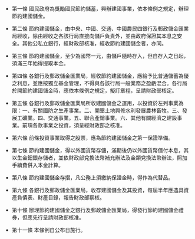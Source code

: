 * 第一條 國民政府為獎勵國民節約儲蓄，興辦建國事業，依本條例之規定，辦理節約建國儲金。

* 第二條 節約建國儲金，由中央、中國、交通、中國農民四銀行及郵政儲金匯業局經收，除由經收之各該行局直接向儲戶負責外，並由政府保證其本息之安全。其他公私立銀行，經財政部核准，經收節約建國儲金者，亦同。

* 第三條 節約建國儲金，至少為國幣一元，由儲戶隨時存入，但自存入之日起，須滿三年始得提取本金。

* 第四條 各銀行及郵政儲金匯業局，經收節約建國儲金，應給予比普通儲蓄為優之利息，並應按獨立基金管理，不得與各該行局一般業務之盈虧混合。各行局於開節約建國儲金時，應依本條例之規定，擬訂章程，呈請財政部核定。

* 第五條 各銀行及郵政儲金匯業局所收建國儲金之運用，以投資於左列事業為限：一、有關國防之生產事業。二、開墾土地興修水利發展農林畜牧。三、發展工礦業。四、交通事業。五、聯合產銷事業。六、其他有關經濟之建設事業。前項各款事業之投資，須呈經財政部之核准。

* 第六條 前條投資事業取得之股票，應為節約建國儲金之第一保證準備。

* 第七條 節約建國儲金，得以外國貨幣存儲，滿期後仍以外國貨幣償付本息，其以生金鈤銀存儲者，並依財政部兌換法幣補充辦法及金類兌換法幣辦法，照加手續費併入本金計算。

* 第八條 節約建國儲金存摺，凡公務上須繳納保證金時，得作為代替品。

* 第九條 各銀行及郵政儲金匯業局，收存建國儲金及其投資，每屆半年應造具資產負債表、財產目錄，報告財政部察核。

* 第十條 辦理節約建國儲金之銀行及郵政儲金匯業局，得發行節約建國儲金禮券，但應先行呈請財政部核准。

* 第十一條 本條例自公布日施行。

